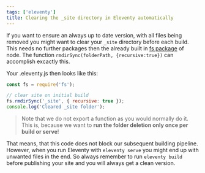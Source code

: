 ```yaml
---
tags: ['eleventy']
title: Clearing the _site directory in Eleventy automatically
---
```


If you want to ensure an always up to date version, with all files being removed you might want to clear your `_site` directory before each build. This needs no further packages then the already built in [fs package](https://nodejs.org/api/fs.html) of node. The function `rmdirSync(folderPath, {recursive:true})` can accomplish excactly this.

Your .eleventy.js then looks like this:

```javascript
const fs = require('fs');

// clear site on initial build
fs.rmdirSync('_site', { recursive: true });
console.log('Cleared _site folder');
```

> Note that we do not export a function as you would normally do it. This is, because we want to **run the folder deletion only once per build or serve**!

That means, that this code does not block our subsequent building pipeline. However, when you run Eleventy with `eleventy serve` you might end up with unwanted files in the end. So always remember to run `eleventy build` before publishing your site and you will always get a clean version.

